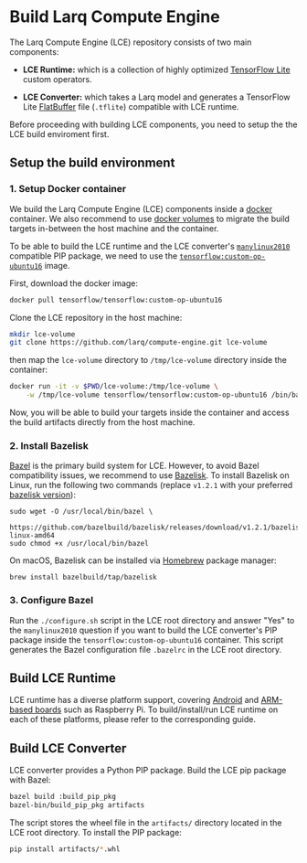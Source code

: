 # Build Larq Compute Engine #

The Larq Compute Engine (LCE) repository consists of two main components:

- **LCE Runtime:** which is a collection of highly optimized
  [TensorFlow Lite](https://www.tensorflow.org/lite) custom operators.

- **LCE Converter:** which takes a Larq model and generates a TensorFlow Lite
  [FlatBuffer](https://google.github.io/flatbuffers/) file (`.tflite`) compatible
  with LCE runtime.

Before proceeding with building LCE components, you need to setup the the LCE
build enviroment first.

## Setup the build environment ##

### 1. Setup Docker container ###

We build the Larq Compute Engine (LCE) components inside a
[docker](https://www.docker.com/) container. We also recommend to use
[docker volumes](https://docs.docker.com/storage/volumes/)
to migrate the build targets in-between the host machine and the container.

To be able to build the LCE runtime and the LCE converter's
[`manylinux2010`](https://www.python.org/dev/peps/pep-0571/) compatible PIP
package, we need to use the [`tensorflow:custom-op-ubuntu16`](https://hub.docker.com/r/tensorflow/tensorflow)
image.

First, download the docker image:

``` bash
docker pull tensorflow/tensorflow:custom-op-ubuntu16
```

Clone the LCE repository in the host machine:

``` bash
mkdir lce-volume
git clone https://github.com/larq/compute-engine.git lce-volume
```

then map the `lce-volume` directory to `/tmp/lce-volume` directory inside
the container:

``` bash
docker run -it -v $PWD/lce-volume:/tmp/lce-volume \
    -w /tmp/lce-volume tensorflow/tensorflow:custom-op-ubuntu16 /bin/bash
```

Now, you will be able to build your targets inside the container
and access the build artifacts directly from the host machine.

### 2. Install Bazelisk ###

[Bazel](https://bazel.build/) is the primary build system for LCE.
However, to avoid Bazel compatibility issues,
we recommend to use [Bazelisk](https://github.com/bazelbuild/bazelisk).
To install Bazelisk on Linux, run the following two commands
(replace ```v1.2.1``` with your preferred
[bazelisk version](https://github.com/bazelbuild/bazelisk/releases)):

```shell
sudo wget -O /usr/local/bin/bazel \
    https://github.com/bazelbuild/bazelisk/releases/download/v1.2.1/bazelisk-linux-amd64
sudo chmod +x /usr/local/bin/bazel
```

On macOS, Bazelisk can be installed via [Homebrew](https://brew.sh/)
package manager:

```
brew install bazelbuild/tap/bazelisk
```

### 3. Configure Bazel ###

Run the ```./configure.sh``` script in the LCE root directory and answer
"Yes" to the ```manylinux2010``` question if you want to build the
LCE converter's PIP package inside the `tensorflow:custom-op-ubuntu16`
container. This script generates the Bazel configuration file `.bazelrc`
in the LCE root directory.

## Build LCE Runtime ##

LCE runtime has a diverse platform support, covering
[Android](./quickstart_android.md) and [ARM-based boards](./build_arm.md)
such as Raspberry Pi. To build/install/run LCE runtime on
each of these platforms, please refer to the corresponding guide.

## Build LCE Converter ##

LCE converter provides a Python PIP package.
Build the LCE pip package with Bazel:

``` bash
bazel build :build_pip_pkg
bazel-bin/build_pip_pkg artifacts
```

The script stores the wheel file in the `artifacts/` directory located in the LCE
root directory. To install the PIP package:

``` bash
pip install artifacts/*.whl
```
